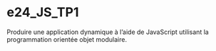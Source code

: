 # e24_JS_TP1
Produire une application dynamique à l’aide de JavaScript utilisant la programmation orientée objet modulaire.

